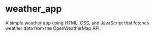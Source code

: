 # weather_app
A simple weather app using HTML, CSS, and JavaScript that fetches weather data from the OpenWeatherMap API.
